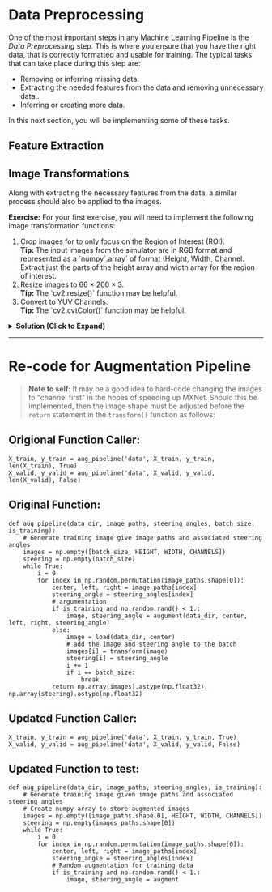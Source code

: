 # Data Preprocessing
One of the most important steps in any Machine Learning Pipeline is the *Data Preprocessing* step. This is where you ensure that you have the right data, that is correctly formatted and usable for training. The typical tasks that can take place during this step are:
- Removing or inferring missing data.
- Extracting the needed features from the data and removing unnecessary data..
- Inferring or creating more data.

In this next section, you will be implementing some of these tasks.

## Feature Extraction

## Image Transformations
Along with extracting the necessary features from the data, a similar process should also be applied to the images.

__Exercise:__ For your first exercise, you will need to implement the following image transformation functions:
1. Crop images for to only focus on the Region of Interest (ROI).
    <div class="alert alert-danger">
        <strong>Tip: </strong>The input images from the simulator are in RGB format and represented as a `numpy`.array` of format (Height, Width, Channel. Extract just the parts of the height array and width array for the region of interest.
    </div>
2. Resize images to $66 \times 200 \times 3$.
    <div class="alert alert-danger">
        <strong>Tip: </strong>The `cv2.resize()` function may be helpful.
    </div>
3. Convert to YUV Channels.
    <div class="alert alert-danger">
        <strong>Tip: </strong>The `cv2.cvtColor()` function may be helpful.
    </div>

<details><summary><b>Solution (Click to Expand)</b></summary><p>

```
# Image Transformation: Crop
def crop(image):
    """
    Crops the image by emoving the sky at the top and the car front at the bottom.

    Arguments:
    image -- numpy.array representing an RGB image of format (Height, Width, Channel)
   
    Returns:
    Cropped image.
    """
    return image[60:-25, :, :]
```
</p>
</details>


---

# Re-code for Augmentation Pipeline

>__Note to self:__ It may be a good idea to hard-code changing the images to "channel first" in the hopes of speeding up MXNet. Should this be implemented, then the image shape must be adjusted before the `return` statement in the `transform()` function as follows:


## Origional Function Caller:

```
X_train, y_train = aug_pipeline('data', X_train, y_train, len(X_train), True)
X_valid, y_valid = aug_pipeline('data', X_valid, y_valid, len(X_valid), False)
```

## Original Function:

```
def aug_pipeline(data_dir, image_paths, steering_angles, batch_size, is_training):
    # Generate training image give image paths and associated steering angles
    images = np.empty([batch_size, HEIGHT, WIDTH, CHANNELS])
    steering = np.empty(batch_size)
    while True:
        i = 0
        for index in np.random.permutation(image_paths.shape[0]):
            center, left, right = image_paths[index]
            steering_angle = steering_angles[index]
            # argumentation
            if is_training and np.random.rand() < 1.:
                image, steering_angle = augument(data_dir, center, left, right, steering_angle)
            else:
                image = load(data_dir, center)
                # add the image and steering angle to the batch
                images[i] = transform(image)
                steering[i] = steering_angle
                i += 1
                if i == batch_size:
                    break
            return np.array(images).astype(np.float32), np.array(steering).astype(np.float32)
```

## Updated Function Caller:
```
X_train, y_train = aug_pipeline('data', X_train, y_train, True)
X_valid, y_valid = aug_pipeline('data', X_valid, y_valid, False)
```

## Updated Function to test:

```
def aug_pipeline(data_dir, image_paths, steering_angles, is_training):
    # Generate training image given image paths and associated steering angles
    # Create numpy array to store augmented images
    images = np.empty([image_paths.shape[0], HEIGHT, WIDTH, CHANNELS])
    steering = np.empty(images_paths.shape[0])
    while True:
        i = 0
        for index in np.random.permutation(image_paths.shape[0]):
            center, left, right = image_paths[index]
            steering_angle = steering_angles[index]
            # Random augmentation for training data
            if is_training and np.random.rand() < 1.:
                image, steering_angle = augment
```















